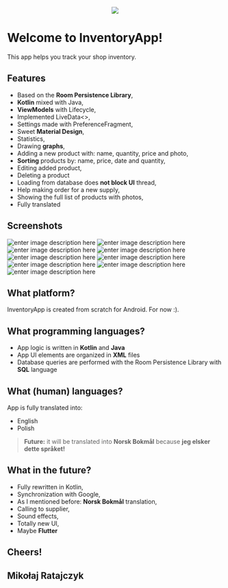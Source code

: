 
<p align="center"> <img src="https://i.imgur.com/J2cgY9x.png"> </p>

# Welcome to InventoryApp!

This app helps you track your shop inventory.

## Features


 - Based on the **Room Persistence Library**,
 - **Kotlin** mixed with Java,
 - **ViewModels** with Lifecycle,
 - Implemented LiveData<>,
 - Settings made with PreferenceFragment,
 - Sweet **Material Design**,
 - Statistics,
 - Drawing **graphs**,
 - Adding a new product with: name, quantity, price and photo,
 - **Sorting** products by: name, price, date and quantity,
 - Editing added product,
 - Deleting a product
 - Loading from database does **not block UI** thread,
 - Help making order for a new supply,
 - Showing the full list of products with photos,
 - Fully translated
 
 
 
## Screenshots

![enter image description here](https://i.imgur.com/xqw8eY8l.jpg) ![enter image description here](https://i.imgur.com/2Ebd9Ktl.jpg)
![enter image description here](https://i.imgur.com/UJNFwf9l.jpg) ![enter image description here](https://i.imgur.com/1ysMVZNl.jpg)
![enter image description here](https://i.imgur.com/JZJU1ptl.jpg) ![enter image description here](https://i.imgur.com/gjCxlNvl.jpg)
![enter image description here](https://i.imgur.com/Z0v993Fl.jpg) ![enter image description here](https://i.imgur.com/4Gugjxel.jpg)
![enter image description here](https://i.imgur.com/3XKVNNhl.jpg)
## What platform?

InventoryApp is created from scratch for Android.
For now :).

## What programming languages?

 - App logic is written in **Kotlin** and **Java**
 - App UI elements are organized in **XML** files
 - Database queries are performed with the Room Persistence Library with **SQL** language

## What (human) languages?

App is fully translated into:

 - English
 - Polish
 > **Future:** it will be translated into **Norsk Bokmål** because **jeg elsker dette språket!**


## What in the future?

 - Fully rewritten in Kotlin,
 - Synchronization with Google,
 - As I mentioned before: **Norsk Bokmål** translation,
 - Calling to supplier,
 - Sound effects,
 - Totally new UI,
 - Maybe **Flutter**


## Cheers!

## Mikołaj Ratajczyk
